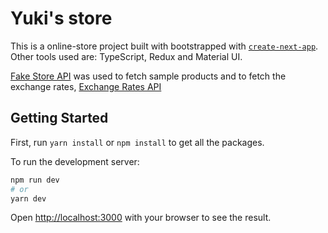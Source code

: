 # Yuki's store

This is a online-store project built with bootstrapped with [`create-next-app`](https://github.com/vercel/next.js/tree/canary/packages/create-next-app). Other tools used are: TypeScript, Redux and Material UI.

[Fake Store API](https://fakestoreapi.com/) was used to fetch sample products and to fetch the exchange rates, [Exchange Rates API](https://exchangeratesapi.io/)

## Getting Started

First, run `yarn install` or `npm install` to get all the packages.

To run the development server:
```bash
npm run dev
# or
yarn dev
```

Open [http://localhost:3000](http://localhost:3000) with your browser to see the result.

